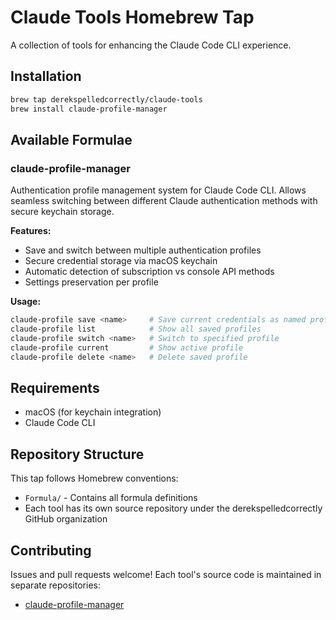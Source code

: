 # Claude Tools Homebrew Tap

A collection of tools for enhancing the Claude Code CLI experience.

## Installation

```bash
brew tap derekspelledcorrectly/claude-tools
brew install claude-profile-manager
```

## Available Formulae

### claude-profile-manager
Authentication profile management system for Claude Code CLI. Allows seamless switching between different Claude authentication methods with secure keychain storage.

**Features:**
- Save and switch between multiple authentication profiles
- Secure credential storage via macOS keychain
- Automatic detection of subscription vs console API methods
- Settings preservation per profile

**Usage:**
```bash
claude-profile save <name>     # Save current credentials as named profile
claude-profile list            # Show all saved profiles
claude-profile switch <name>   # Switch to specified profile
claude-profile current         # Show active profile
claude-profile delete <name>   # Delete saved profile
```

## Requirements

- macOS (for keychain integration)
- Claude Code CLI

## Repository Structure

This tap follows Homebrew conventions:
- `Formula/` - Contains all formula definitions
- Each tool has its own source repository under the derekspelledcorrectly GitHub organization

## Contributing

Issues and pull requests welcome! Each tool's source code is maintained in separate repositories:
- [claude-profile-manager](https://github.com/derekspelledcorrectly/claude-profile-manager)
